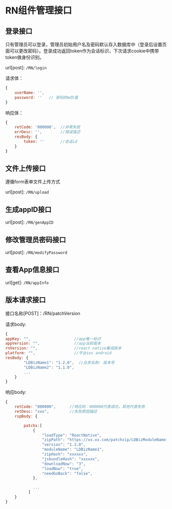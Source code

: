 # RN组件管理接口


## 登录接口

只有管理员可以登录，管理员初始用户名及密码默认存入数据库中（登录后设置页面可以更改密码）。登录成功返回token作为会话标识，下次请求cookie中携带token做身份识别。

url[post]: `/RN/login`

请求体：

```js
{
    userName: '',
    password: ''   // 密码的md5值
}
```

响应体：

```js
{
    retCode: '000000',  //非零失败
    errDesc: '',        //错误描述
    resBody: {
        token: ''       //会话id
    }
}
```

## 文件上传接口

遵循form表单文件上传方式

url[post]: `/RN/upload`


## 生成appID接口

url[post]: `/RN/genAppID`

## 修改管理员密码接口

url[post]: `/RN/modifyPassword`


## 查看App信息接口

url[get]: `/RN/appInfo`

## 版本请求接口

接口名称[POST]：/RN/patchVersion

请求body:

```js
{
appKey: "",                   //app唯一标识
appVersion: "",               //app当前版本
rnVersion: "",                //react native集成版本
platform: "",                 //平台ios android
resBody: { 
        "LDBizName1": "1.2.0",  //业务名称: 版本号
        "LDBizName2": "1.1.0", 
        ...
    } 
}
```

响应body:

```js
{
    retCode: "000000",      //响应码：000000代表成功，其他代表失败
    retDesc: "xxx",         //失败原因描述
    rspBody: {

        patchs:[   
            { 
                "loadType": "ReactNative",                                       //业务类型：ReactNative、HybridApp
                "zipPath": "https://xx.xx.com/patchzip/LDBizModuleName1.zip",   //下载路径
                "version": "1.3.0",                                               //业务版本号
                "moduleName": "LDBizName1",                                     //jsBundle名称
                "zipHash": "xxxxxx",                                            //zip文件md5值
                "jsbundleHash": "xxxxxx",                                       //差异合并后js文件md5值
                "downloadNow": "3",                                             //0：总是下载, 1:wifi下载，2: 4g和wifi下载
                "loadNow": "true",                                              //true:即刻更新，false:下次启动更新
                "needGoBack": "false",                                          //是否需要回退版本
            },

            ...
          ]
    }
}

